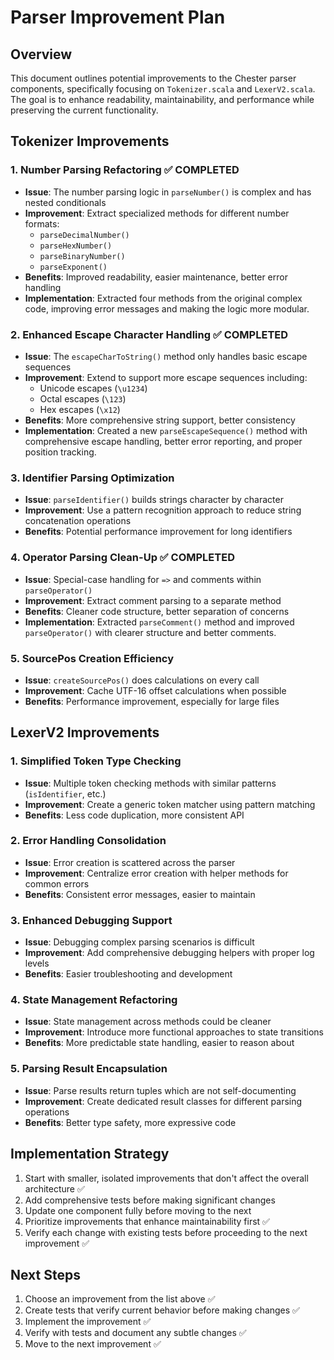 # Parser Improvement Plan

## Overview
This document outlines potential improvements to the Chester parser components, specifically focusing on `Tokenizer.scala` and `LexerV2.scala`. The goal is to enhance readability, maintainability, and performance while preserving the current functionality.

## Tokenizer Improvements

### 1. Number Parsing Refactoring ✅ COMPLETED
- **Issue**: The number parsing logic in `parseNumber()` is complex and has nested conditionals
- **Improvement**: Extract specialized methods for different number formats:
  - `parseDecimalNumber()`
  - `parseHexNumber()`
  - `parseBinaryNumber()`
  - `parseExponent()`
- **Benefits**: Improved readability, easier maintenance, better error handling
- **Implementation**: Extracted four methods from the original complex code, improving error messages and making the logic more modular.

### 2. Enhanced Escape Character Handling ✅ COMPLETED
- **Issue**: The `escapeCharToString()` method only handles basic escape sequences
- **Improvement**: Extend to support more escape sequences including:
  - Unicode escapes (`\u1234`)
  - Octal escapes (`\123`)
  - Hex escapes (`\x12`)
- **Benefits**: More comprehensive string support, better consistency
- **Implementation**: Created a new `parseEscapeSequence()` method with comprehensive escape handling, better error reporting, and proper position tracking.

### 3. Identifier Parsing Optimization
- **Issue**: `parseIdentifier()` builds strings character by character
- **Improvement**: Use a pattern recognition approach to reduce string concatenation operations
- **Benefits**: Potential performance improvement for long identifiers

### 4. Operator Parsing Clean-Up ✅ COMPLETED
- **Issue**: Special-case handling for `=>` and comments within `parseOperator()`
- **Improvement**: Extract comment parsing to a separate method
- **Benefits**: Cleaner code structure, better separation of concerns
- **Implementation**: Extracted `parseComment()` method and improved `parseOperator()` with clearer structure and better comments.

### 5. SourcePos Creation Efficiency
- **Issue**: `createSourcePos()` does calculations on every call
- **Improvement**: Cache UTF-16 offset calculations when possible
- **Benefits**: Performance improvement, especially for large files

## LexerV2 Improvements

### 1. Simplified Token Type Checking
- **Issue**: Multiple token checking methods with similar patterns (`isIdentifier`, etc.)
- **Improvement**: Create a generic token matcher using pattern matching
- **Benefits**: Less code duplication, more consistent API

### 2. Error Handling Consolidation
- **Issue**: Error creation is scattered across the parser
- **Improvement**: Centralize error creation with helper methods for common errors
- **Benefits**: Consistent error messages, easier to maintain

### 3. Enhanced Debugging Support
- **Issue**: Debugging complex parsing scenarios is difficult
- **Improvement**: Add comprehensive debugging helpers with proper log levels
- **Benefits**: Easier troubleshooting and development

### 4. State Management Refactoring
- **Issue**: State management across methods could be cleaner
- **Improvement**: Introduce more functional approaches to state transitions
- **Benefits**: More predictable state handling, easier to reason about

### 5. Parsing Result Encapsulation
- **Issue**: Parse results return tuples which are not self-documenting
- **Improvement**: Create dedicated result classes for different parsing operations
- **Benefits**: Better type safety, more expressive code

## Implementation Strategy

1. Start with smaller, isolated improvements that don't affect the overall architecture ✅
2. Add comprehensive tests before making significant changes
3. Update one component fully before moving to the next
4. Prioritize improvements that enhance maintainability first ✅
5. Verify each change with existing tests before proceeding to the next improvement ✅

## Next Steps

1. Choose an improvement from the list above ✅
2. Create tests that verify current behavior before making changes ✅
3. Implement the improvement ✅
4. Verify with tests and document any subtle changes ✅
5. Move to the next improvement ✅ 